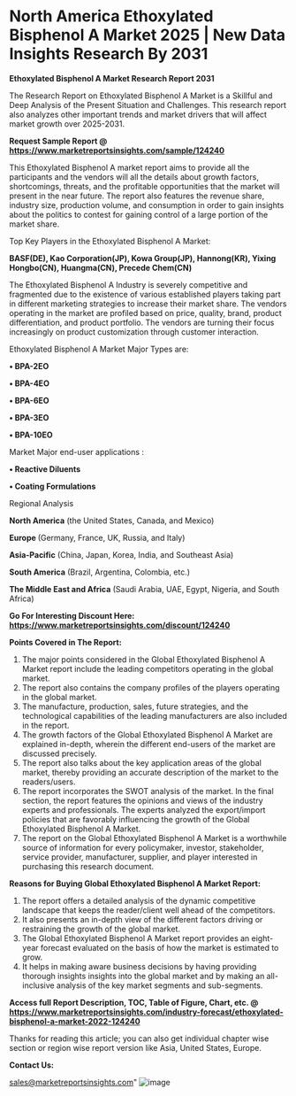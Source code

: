 # North America Ethoxylated Bisphenol A Market 2025 | New Data Insights Research By 2031

<strong>Ethoxylated Bisphenol A Market Research Report 2031</strong>

The Research Report on Ethoxylated Bisphenol A Market is a Skillful and Deep Analysis of the Present Situation and Challenges. This research report also analyzes other important trends and market drivers that will affect market growth over 2025-2031.

<strong>Request Sample Report @ <a href=https://www.marketreportsinsights.com/sample/124240>https://www.marketreportsinsights.com/sample/124240</a></strong>

This Ethoxylated Bisphenol A market report aims to provide all the participants and the vendors will all the details about growth factors, shortcomings, threats, and the profitable opportunities that the market will present in the near future. The report also features the revenue share, industry size, production volume, and consumption in order to gain insights about the politics to contest for gaining control of a large portion of the market share.

Top Key Players in the Ethoxylated Bisphenol A Market:

<strong>BASF(DE), Kao Corporation(JP), Kowa Group(JP), Hannong(KR), Yixing Hongbo(CN), Huangma(CN), Precede Chem(CN)</strong>

The Ethoxylated Bisphenol A Industry is severely competitive and fragmented due to the existence of various established players taking part in different marketing strategies to increase their market share. The vendors operating in the market are profiled based on price, quality, brand, product differentiation, and product portfolio. The vendors are turning their focus increasingly on product customization through customer interaction.

Ethoxylated Bisphenol A Market Major Types are:

<strong>• BPA-2EO

• BPA-4EO

• BPA-6EO

• BPA-3EO

• BPA-10EO</strong>

Market Major end-user applications :

<strong>• Reactive Diluents

• Coating Formulations</strong>

Regional Analysis

</u><strong><b>North America</b></strong> (the United States, Canada, and Mexico)

<strong><b>Europe </b></strong>(Germany, France, UK, Russia, and Italy)

<strong><b>Asia-Pacific</b></strong> (China, Japan, Korea, India, and Southeast Asia)

<strong><b>South America</b></strong> (Brazil, Argentina, Colombia, etc.)

<strong><b>The Middle East and Africa</b></strong> (Saudi Arabia, UAE, Egypt, Nigeria, and South Africa)

<strong>Go For Interesting Discount Here: <a href=https://www.marketreportsinsights.com/discount/124240>https://www.marketreportsinsights.com/discount/124240</a></strong>

<strong>Points Covered in The Report:</strong>
<ol>
  <li>The major points considered in the Global Ethoxylated Bisphenol A Market report include the leading competitors operating in the global market.</li>
  <li>The report also contains the company profiles of the players operating in the global market.</li>
  <li>The manufacture, production, sales, future strategies, and the technological capabilities of the leading manufacturers are also included in the report.</li>
  <li>The growth factors of the Global Ethoxylated Bisphenol A Market are explained in-depth, wherein the different end-users of the market are discussed precisely.</li>
  <li>The report also talks about the key application areas of the global market, thereby providing an accurate description of the market to the readers/users.</li>
  <li>The report incorporates the SWOT analysis of the market. In the final section, the report features the opinions and views of the industry experts and professionals. The experts analyzed the export/import policies that are favorably influencing the growth of the Global Ethoxylated Bisphenol A Market.</li>
  <li>The report on the Global Ethoxylated Bisphenol A Market is a worthwhile source of information for every policymaker, investor, stakeholder, service provider, manufacturer, supplier, and player interested in purchasing this research document.</li>
</ol>
<strong>Reasons for Buying Global Ethoxylated Bisphenol A Market Report:</strong>

<ol>
  <li>The report offers a detailed analysis of the dynamic competitive landscape that keeps the reader/client well ahead of the competitors.</li>
  <li>It also presents an in-depth view of the different factors driving or restraining the growth of the global market.</li>
  <li>The Global Ethoxylated Bisphenol A Market report provides an eight-year forecast evaluated on the basis of how the market is estimated to grow.</li>
  <li>It helps in making aware business decisions by having providing thorough insights insights into the global market and by making an all-inclusive analysis of the key market segments and sub-segments.</li>
</ol>
<strong>Access full Report Description, TOC, Table of Figure, Chart, etc. @ <a href=https://www.marketreportsinsights.com/industry-forecast/ethoxylated-bisphenol-a-market-2022-124240>https://www.marketreportsinsights.com/industry-forecast/ethoxylated-bisphenol-a-market-2022-124240</a></strong>


Thanks for reading this article; you can also get individual chapter wise section or region wise report version like Asia, United States, Europe.

<strong>Contact Us:</strong>

sales@marketreportsinsights.com"
![image](https://github.com/user-attachments/assets/7dbda8cb-cb4f-4225-b1b4-bfb1c634d9bf)
